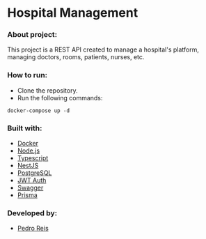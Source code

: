 # Hospital Management
### About project:
This project is a REST API created to manage a hospital's platform, managing doctors, rooms, patients, nurses, etc.
### How to run:
- Clone the repository.
- Run the following commands:
```
docker-compose up -d
```
### Built with:
- [Docker](https://www.docker.com/)
- [Node.js](https://nodejs.org/en/)
- [Typescript](https://www.typescriptlang.org/)
- [NestJS](https://nestjs.com/)
- [PostgreSQL](https://www.postgresql.org/)
- [JWT Auth](https://jwt.io/)
- [Swagger](https://swagger.io/)
- [Prisma](https://www.prisma.io/)
### Developed by:
- [Pedro Reis](https://www.linkedin.com/in/pedroreisalves/)
